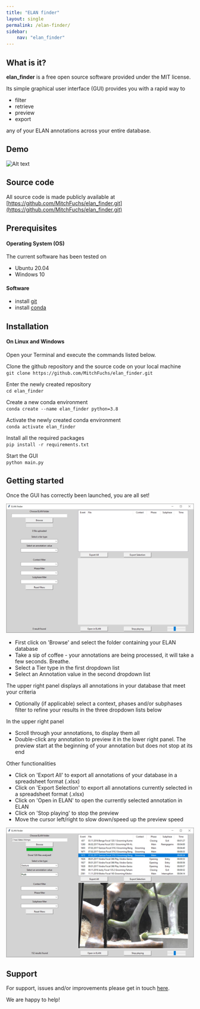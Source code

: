 ```yaml
---
title: "ELAN finder"
layout: single
permalink: /elan-finder/
sidebar:
    nav: "elan_finder"
---
```

## What is it?

**elan_finder** is a free open source software provided under the MIT license. 

Its simple graphical user interface (GUI) provides you with a rapid way to 

  * filter
  * retrieve 
  * preview 
  * export 
  
any of your ELAN annotations across your entire database.

## Demo
![Alt text](../assets/videos/demo.gif)

## Source code

All source code is made publicly available at [https://github.com/MitchFuchs/elan_finder.git](https://github.com/MitchFuchs/elan_finder.git)

## Prerequisites

#### Operating System (OS)
The current software has been tested on 

  * Ubuntu 20.04
  * Windows 10

#### Software
  * install [git](https://git-scm.com/book/en/v2/Getting-Started-Installing-Git)
  * install [conda](https://docs.conda.io/projects/conda/en/latest/user-guide/install/index.html#)

## Installation

#### On Linux and Windows

Open your Terminal and execute the commands listed below.

Clone the github repository and the source code on your local machine<br>
`git clone https://github.com/MitchFuchs/elan_finder.git`

Enter the newly created repository <br>
`cd elan_finder`

Create a new conda environment <br>
`conda create --name elan_finder python=3.8`

Activate the newly created conda environment<br>
`conda activate elan_finder`

Install all the required packages<br>
`pip install -r requirements.txt`

Start the GUI<br>
`python main.py`

## Getting started

Once the GUI has correctly been launched, you are all set! 

![alt text](../assets/images/elan_finder_1.JPG)

  * First click on 'Browse' and select the folder containing your ELAN database
  * Take a sip of coffee - your annotations are being processed, it will take a few seconds. Breathe. 
  * Select a Tier type in the first dropdown list
  * Select an Annotation value in the second dropdown list

The upper right panel displays all annotations in your database that meet your criteria

  * Optionally (if applicable) select a context, phases and/or subphases filter to refine your results in the three dropdown lists below

In the upper right panel

  * Scroll through your annotations, to display them all
  * Double-click any annotation to preview it in the lower right panel. The preview start at the beginning of your annotation but does not stop at its end

Other functionalities

  * Click on 'Export All' to export all annotations of your database in a spreadsheet format (.xlsx)
  * Click on 'Export Selection' to export all annotations currently selected in a spreadsheet format (.xlsx)
  * Click on 'Open in ELAN' to open the currently selected annotation in ELAN
  * Click on 'Stop playing' to stop the preview
  * Move the cursor left/right to slow down/speed up the preview speed

![alt text](../assets/images/elan_finder_2.JPG)

 
## Support

For support, issues and/or improvements please get in touch [here](https://github.com/MitchFuchs/elan_finder/issues).

We are happy to help!



